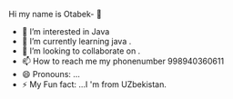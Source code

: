 Hi my name is Otabek- 👋 
- 👀 I’m interested in Java 
- 🌱 I’m currently learning java .
- 💞️ I’m looking to collaborate on .
- 📫 How to reach me my phonenumber 998940360611
- 😄 Pronouns: ...
- ⚡ My Fun fact: ...I 'm from UZbekistan.

<!---
OtabeKMominov1/OtabeKMominov1 is a ✨ special ✨ repository because its `README.md` (this file) appears on your GitHub profile.
You can click the Preview link to take a look at your changes.
--->
